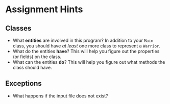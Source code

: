 # Assignment Hints

## Classes

* What **entities** are involved in this program? In addition to your `Main` class, you should have _at least_ one more class to represent a `Warrior`. 
* What do the entities **have**? This will help you figure out the properties (or fields) on the class.
* What can the entities **do**? This will help you figure out what methods the class should have.

## Exceptions

* What happens if the input file does not exist?
